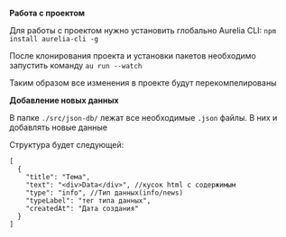 **Работа с проектом**

Для работы с проектом нужно установить глобально Aurelia CLI: 
`npm install aurelia-cli -g`

После клонирования проекта и установки пакетов необходимо запустить команду `au run --watch`

Таким образом все изменения в проекте будут перекомпелированы

**Добавление новых данных**

В папке `./src/json-db/` лежат все необходимые `.json` файлы. В них и добавлять новые данные

Структура будет следующей: 

```
[
  {
    "title": "Тема",
    "text": "<div>Data</div>", //кусок html с содержимым
    "type": "info", //Тип данных(info/news)
    "typeLabel": "тег типа данных",
    "createdAt": "Дата создания"
  }
]
```